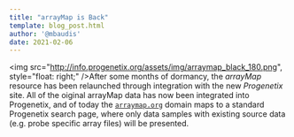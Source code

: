 ```yaml
---
title: "arrayMap is Back"
template: blog_post.html
author: '@mbaudis'
date: 2021-02-06
---
```


<img src="http://info.progenetix.org/assets/img/arraymap_black_180.png", style="float: right;" />After some months of dormancy, the _arrayMap_ resource has been relaunched through integration with the new _Progenetix_ site. All of the oiginal arrayMap data has now been integrated into Progenetix, and of today the [`arraymap.org`](http://arraymap.org) domain maps to a standard Progenetix search page, where only data samples with existing source data (e.g. probe specific array files) will be presented.

<!--more-->
